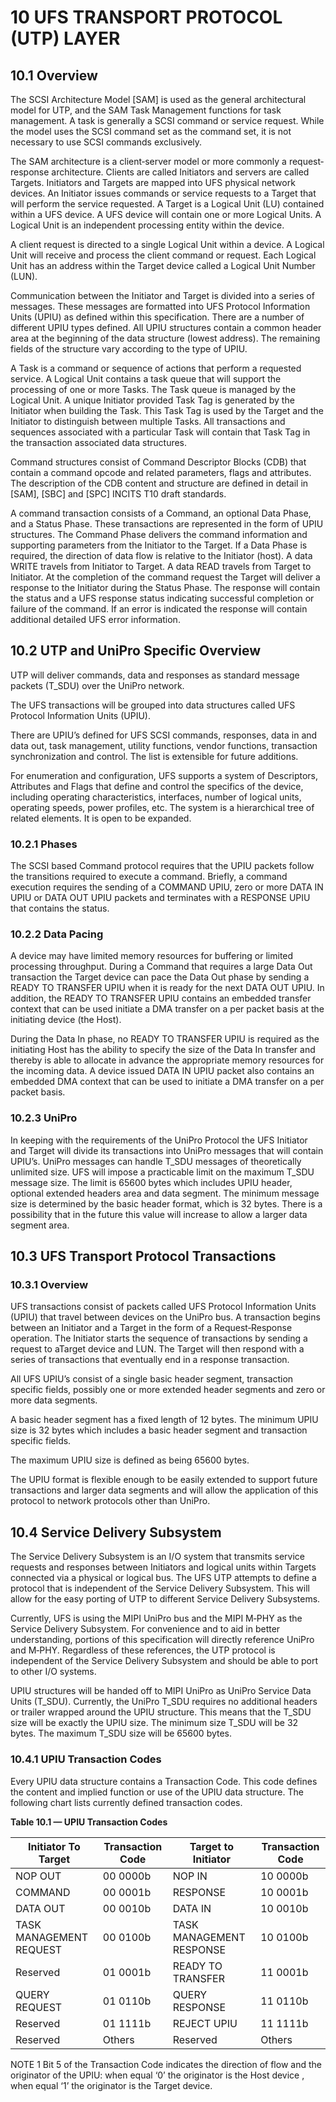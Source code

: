 # 10 UFS TRANSPORT PROTOCOL (UTP) LAYER
 
## 10.1	Overview
The SCSI Architecture Model [SAM] is used as the general architectural model for UTP, and the SAM Task Management functions for task management. A task is generally a SCSI command or service request. While the model uses the SCSI command set as the command set, it is not necessary to use SCSI commands exclusively.

The SAM architecture is a client‐server model or more commonly a request‐response architecture. Clients are called Initiators and servers are called Targets. Initiators and Targets are mapped into UFS physical network devices. An Initiator issues commands or service requests to a Target that will perform the service requested. A Target is a Logical Unit (LU) contained within a UFS device. A UFS device will contain one or more Logical Units. A Logical Unit is an independent processing entity within the device.

A client request is directed to a single Logical Unit within a device. A Logical Unit will receive and process the client command or request. Each Logical Unit has an address within the Target device called a Logical Unit Number (LUN).

Communication between the Initiator and Target is divided into a series of messages. These messages are formatted into UFS Protocol Information Units (UPIU) as defined within this specification. There are a number of different UPIU types defined. All UPIU structures contain a common header area at the beginning of the data structure (lowest address). The remaining fields of the structure vary according to the type of UPIU.

A Task is a command or sequence of actions that perform a requested service. A Logical Unit contains a task queue that will support the processing of one or more Tasks. The Task queue is managed by the Logical Unit. A unique Initiator provided Task Tag is generated by the Initiator when building the Task. This Task Tag is used by the Target and the Initiator to distinguish between multiple Tasks. All transactions and sequences associated with a particular Task will contain that Task Tag in the transaction associated data structures.

Command structures consist of Command Descriptor Blocks (CDB) that contain a command opcode and related parameters, flags and attributes. The description of the CDB content and structure are defined in detail in [SAM], [SBC] and [SPC] INCITS T10 draft standards.

A command transaction consists of a Command, an optional Data Phase, and a Status Phase. These transactions are represented in the form of UPIU structures. The Command Phase delivers the command information and supporting parameters from the Initiator to the Target. If a Data Phase is required, the direction of data flow is relative to the Initiator (host). A data WRITE travels from Initiator to Target. A data READ travels from Target to Initiator. At the completion of the command request the Target will deliver a response to the Initiator during the Status Phase. The response will contain the status and a UFS response status indicating successful completion or failure of the command. If an error is indicated the response will contain additional detailed UFS error information.

## 10.2	UTP and UniPro Specific Overview
UTP will deliver commands, data and responses as standard message packets (T_SDU) over the UniPro network.

The UFS transactions will be grouped into data structures called UFS Protocol Information Units (UPIU).

There are UPIU’s defined for UFS SCSI commands, responses, data in and data out, task management, utility functions, vendor functions, transaction synchronization and control. The list is extensible for future additions.

For enumeration and configuration, UFS supports a system of Descriptors, Attributes and Flags that define and control the specifics of the device, including operating characteristics, interfaces, number of logical units, operating speeds, power profiles, etc. The system is a hierarchical tree of related elements. It is open to be expanded.

### 10.2.1	Phases

The SCSI based Command protocol requires that the UPIU packets follow the transitions required to execute a command. Briefly, a command execution requires the sending of a COMMAND UPIU, zero or more DATA IN UPIU or DATA OUT UPIU packets and terminates with a RESPONSE UPIU that contains the status.

### 10.2.2	Data Pacing

A device may have limited memory resources for buffering or limited processing throughput. During a Command that requires a large Data Out transaction the Target device can pace the Data Out phase by sending a READY TO TRANSFER UPIU when it is ready for the next DATA OUT UPIU. In addition, the READY TO TRANSFER UPIU contains an embedded transfer context that can be used initiate a DMA transfer on a per packet basis at the initiating device (the Host).

During the Data In phase, no READY TO TRANSFER UPIU is required as the initiating Host has the ability to specify the size of the Data In transfer and thereby is able to allocate in advance the appropriate memory resources for the incoming data. A device issued DATA IN UPIU packet also contains an embedded DMA context that can be used to initiate a DMA transfer on a per packet basis.

### 10.2.3	UniPro

In keeping with the requirements of the UniPro Protocol the UFS Initiator and Target will divide its transactions into UniPro messages that will contain UPIU’s. UniPro messages can handle T_SDU messages of theoretically unlimited size. UFS will impose a practicable limit on the maximum T_SDU message size. The limit is 65600 bytes which includes UPIU header, optional extended headers area and data segment. The minimum message size is determined by the basic header format, which is 32 bytes. There is a possibility that in the future this value will increase to allow a larger data segment area.

## 10.3	UFS Transport Protocol Transactions

### 10.3.1	Overview

UFS transactions consist of packets called UFS Protocol Information Units (UPIU) that travel between devices on the UniPro bus. A transaction begins between an Initiator and a Target in the form of a Request‐Response operation. The Initiator starts the sequence of transactions by sending a request to aTarget device and LUN. The Target will then respond with a series of transactions that eventually end in a response transaction.

All UFS UPIU’s consist of a single basic header segment, transaction specific fields, possibly one or more extended header segments and zero or more data segments.

A basic header segment has a fixed length of 12 bytes. The minimum UPIU size is 32 bytes which includes a basic header segment and transaction specific fields.

The maximum UPIU size is defined as being 65600 bytes.

The UPIU format is flexible enough to be easily extended to support future transactions and larger data segments and will allow the application of this protocol to network protocols other than UniPro.

## 10.4	Service Delivery Subsystem

The Service Delivery Subsystem is an I/O system that transmits service requests and responses between Initiators and logical units within Targets connected via a physical or logical bus. The UFS UTP attempts to define a protocol that is independent of the Service Delivery Subsystem. This will allow for the easy porting of UTP to different Service Delivery Subsystems.

Currently, UFS is using the MIPI UniPro bus and the MIPI M‐PHY as the Service Delivery Subsystem. For convenience and to aid in better understanding, portions of this specification will directly reference UniPro and M‐PHY. Regardless of these references, the UTP protocol is independent of the Service Delivery Subsystem and should be able to port to other I/O systems.

UPIU structures will be handed off to MIPI UniPro as UniPro Service Data Units (T_SDU). Currently, the UniPro T_SDU requires no additional headers or trailer wrapped around the UPIU structure. This means that the T_SDU size will be exactly the UPIU size. The minimum size T_SDU will be 32 bytes. The maximum T_SDU size will be 65600 bytes.

### 10.4.1	UPIU Transaction Codes

Every UPIU data structure contains a Transaction Code. This code defines the content and implied function or use of the UPIU data structure. The following chart lists currently defined transaction codes.

**Table 10.1 — UPIU Transaction Codes**  

|Initiator To Target|	Transaction Code|	Target to Initiator|	Transaction Code|
|-----|-----|-----|-----|
|NOP OUT|	00 0000b|	NOP IN	|10 0000b|
|COMMAND	|00 0001b	|RESPONSE	|10 0001b|
|DATA OUT	|00 0010b	|DATA IN	|10 0010b|
|TASK MANAGEMENT REQUEST	|00 0100b	|TASK MANAGEMENT RESPONSE	|10 0100b|
|Reserved	|01 0001b	|READY TO TRANSFER	|11 0001b|
|QUERY REQUEST	|01 0110b	|QUERY RESPONSE	|11 0110b|
|Reserved	|01 1111b	|REJECT UPIU	|11 1111b|
|Reserved	|Others	|Reserved	|Others|
NOTE 1   Bit 5 of the Transaction Code indicates the direction of flow and the originator of the UPIU: when equal ‘0’ the originator is the Host device , when equal ‘1’ the originator is the Target device.
 

